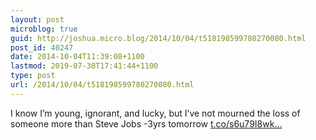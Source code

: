```yaml
---
layout: post
microblog: true
guid: http://joshua.micro.blog/2014/10/04/t518198599780270080.html
post_id: 40247
date: 2014-10-04T11:39:08+1100
lastmod: 2019-07-30T17:41:44+1100
type: post
url: /2014/10/04/t518198599780270080.html
---
```

I know I’m young, ignorant, and lucky, but I’ve not mourned the loss of someone more than Steve Jobs -3yrs tomorrow [t.co/s6u79I8wk...](http://t.co/s6u79I8wkz)

